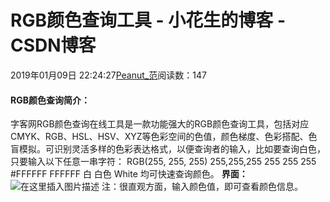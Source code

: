 
# RGB颜色查询工具 - 小花生的博客 - CSDN博客


2019年01月09日 22:24:27[Peanut_范](https://me.csdn.net/u013841196)阅读数：147


#### RGB颜色查询简介：
字客网RGB颜色查询在线工具是一款功能强大的RGB颜色查询工具，包括对应CMYK、RGB、HSL、HSV、XYZ等色彩空间的色值，颜色梯度、色彩搭配、色盲模拟。可识别灵活多样的色彩表达格式，以便查询者的输入，比如要查询白色，只要输入以下任意一串字符：
RGB(255, 255, 255)
255,255,255
255 255 255
\#FFFFFF
FFFFFF
白
白色
White
均可快速查询颜色。
**界面：**
![在这里插入图片描述](https://img-blog.csdnimg.cn/20190109222257182.png?x-oss-process=image/watermark,type_ZmFuZ3poZW5naGVpdGk,shadow_10,text_aHR0cHM6Ly9ibG9nLmNzZG4ubmV0L3UwMTM4NDExOTY=,size_16,color_FFFFFF,t_70)
注：很直观方面，输入颜色值，即可查看颜色信息。

